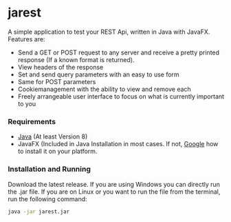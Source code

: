# jarest

A simple application to test your REST Api, written in Java with JavaFX.
Features are:

- Send a GET or POST request to any server and receive a pretty printed response (If a known format is returned).
- View headers of the response
- Set and send query parameters with an easy to use form
- Same for POST parameters
- Cookiemanagement with the ability to view and remove each
- Freely arrangeable user interface to focus on what is currently important to you 

### Requirements

- [Java](http://www.oracle.com/technetwork/java/javase/downloads/jre8-downloads-2133155.html) (At least Version 8)
- JavaFX (Included in Java Installation in most cases. If not, [Google](https://www.google.de/search?q=javafx+download+%3Cplatform%3E) how to install it on your platform.

### Installation and Running

Download the latest release. If you are using Windows you can directly run the .jar file. If you are on Linux or you want to run the file from the terminal, run the following command:

```bash
java -jar jarest.jar
```
